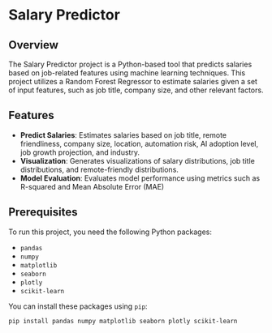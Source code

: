 # Salary Predictor

## Overview

The Salary Predictor project is a Python-based tool that predicts salaries based on job-related features using machine learning techniques. This project utilizes a Random Forest Regressor to estimate salaries given a set of input features, such as job title, company size, and other relevant factors.

## Features

- **Predict Salaries**: Estimates salaries based on job title, remote friendliness, company size, location, automation risk, AI adoption level, job growth projection, and industry.
- **Visualization**: Generates visualizations of salary distributions, job title distributions, and remote-friendly distributions.
- **Model Evaluation**: Evaluates model performance using metrics such as R-squared and Mean Absolute Error (MAE)

## Prerequisites

To run this project, you need the following Python packages:

- `pandas`
- `numpy`
- `matplotlib`
- `seaborn`
- `plotly`
- `scikit-learn`

You can install these packages using `pip`:

```bash
pip install pandas numpy matplotlib seaborn plotly scikit-learn
